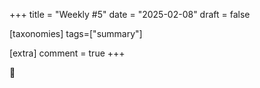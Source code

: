 +++
title = "Weekly #5"
date = "2025-02-08"
draft = false

[taxonomies]
tags=["summary"]

[extra]
comment = true
+++

🍇
